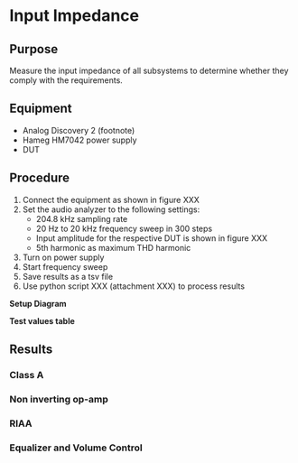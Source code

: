 # Input Impedance

## Purpose

Measure the input impedance of all subsystems to determine whether they comply with the requirements.

## Equipment

- Analog Discovery 2 (footnote)
- Hameg HM7042 power supply
- DUT

## Procedure

1. Connect the equipment as shown in figure XXX
2. Set the audio analyzer to the following settings:
    - 204.8 kHz sampling rate
    - 20 Hz to 20 kHz frequency sweep in 300 steps
    - Input amplitude for the respective DUT is shown in figure XXX
    - 5th harmonic as maximum THD harmonic
3. Turn on power supply
4. Start frequency sweep
5. Save results as a tsv file
6. Use python script XXX (attachment XXX) to process results

**Setup Diagram**

**Test values table**

## Results

### Class A

### Non inverting op-amp

### RIAA

### Equalizer and Volume Control

